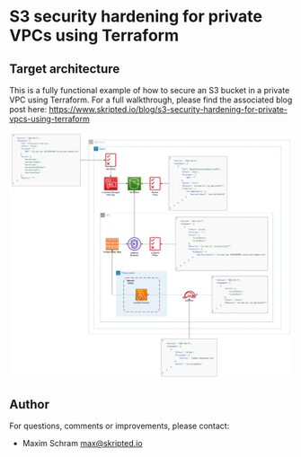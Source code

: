 # S3 security hardening for private VPCs using Terraform

## Target architecture

This is a fully functional example of how to secure an S3 bucket in a private VPC using Terraform. For a full walkthrough, please find the associated blog post here: https://www.skripted.io/blog/s3-security-hardening-for-private-vpcs-using-terraform

![Deployed Resources Architecture](diagram.png)

## Author

For questions, comments or improvements, please contact:

- Maxim Schram [max@skripted.io](mailto:max@skripted.io)
